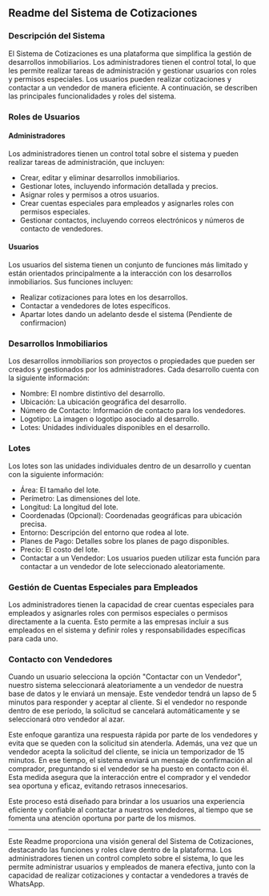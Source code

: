 ## Readme del Sistema de Cotizaciones

### Descripción del Sistema

El Sistema de Cotizaciones es una plataforma que simplifica la gestión de desarrollos inmobiliarios. Los administradores tienen el control total, lo que les permite realizar tareas de administración y gestionar usuarios con roles y permisos especiales. Los usuarios pueden realizar cotizaciones y contactar a un vendedor de manera eficiente. A continuación, se describen las principales funcionalidades y roles del sistema.

### Roles de Usuarios

#### Administradores
Los administradores tienen un control total sobre el sistema y pueden realizar tareas de administración, que incluyen:

- Crear, editar y eliminar desarrollos inmobiliarios.
- Gestionar lotes, incluyendo información detallada y precios.
- Asignar roles y permisos a otros usuarios.
- Crear cuentas especiales para empleados y asignarles roles con permisos especiales.
- Gestionar contactos, incluyendo correos electrónicos y números de contacto de vendedores.

#### Usuarios
Los usuarios del sistema tienen un conjunto de funciones más limitado y están orientados principalmente a la interacción con los desarrollos inmobiliarios. Sus funciones incluyen:

- Realizar cotizaciones para lotes en los desarrollos.
- Contactar a vendedores de lotes específicos.
- Apartar lotes dando un adelanto desde el sistema (Pendiente de confirmacion)

### Desarrollos Inmobiliarios

Los desarrollos inmobiliarios son proyectos o propiedades que pueden ser creados y gestionados por los administradores. Cada desarrollo cuenta con la siguiente información:

- Nombre: El nombre distintivo del desarrollo.
- Ubicación: La ubicación geográfica del desarrollo.
- Número de Contacto: Información de contacto para los vendedores.
- Logotipo: La imagen o logotipo asociado al desarrollo.
- Lotes: Unidades individuales disponibles en el desarrollo.

### Lotes

Los lotes son las unidades individuales dentro de un desarrollo y cuentan con la siguiente información:

- Área: El tamaño del lote.
- Perímetro: Las dimensiones del lote.
- Longitud: La longitud del lote.
- Coordenadas (Opcional): Coordenadas geográficas para ubicación precisa.
- Entorno: Descripción del entorno que rodea al lote.
- Planes de Pago: Detalles sobre los planes de pago disponibles.
- Precio: El costo del lote.
- Contactar a un Vendedor: Los usuarios pueden utilizar esta función para contactar a un vendedor de lote seleccionado aleatoriamente.

### Gestión de Cuentas Especiales para Empleados

Los administradores tienen la capacidad de crear cuentas especiales para empleados y asignarles roles con permisos especiales o permisos directamente a la cuenta. Esto permite a las empresas incluir a sus empleados en el sistema y definir roles y responsabilidades específicas para cada uno.

### Contacto con Vendedores

Cuando un usuario selecciona la opción "Contactar con un Vendedor", nuestro sistema seleccionará aleatoriamente a un vendedor de nuestra base de datos y le enviará un mensaje. Este vendedor tendrá un lapso de 5 minutos para responder y aceptar al cliente. Si el vendedor no responde dentro de ese período, la solicitud se cancelará automáticamente y se seleccionará otro vendedor al azar.

Este enfoque garantiza una respuesta rápida por parte de los vendedores y evita que se queden con la solicitud sin atenderla. Además, una vez que un vendedor acepta la solicitud del cliente, se inicia un temporizador de 15 minutos. En ese tiempo, el sistema enviará un mensaje de confirmación al comprador, preguntando si el vendedor se ha puesto en contacto con él. Esta medida asegura que la interacción entre el comprador y el vendedor sea oportuna y eficaz, evitando retrasos innecesarios.

Este proceso está diseñado para brindar a los usuarios una experiencia eficiente y confiable al contactar a nuestros vendedores, al tiempo que se fomenta una atención oportuna por parte de los mismos.

---

Este Readme proporciona una visión general del Sistema de Cotizaciones, destacando las funciones y roles clave dentro de la plataforma. Los administradores tienen un control completo sobre el sistema, lo que les permite administrar usuarios y empleados de manera efectiva, junto con la capacidad de realizar cotizaciones y contactar a vendedores a través de WhatsApp.
